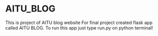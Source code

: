 # AITU_BLOG
This is project of AITU blog website
For final project created flask app called AITU BLOG.
To run this app just type run.py on python terminal!
